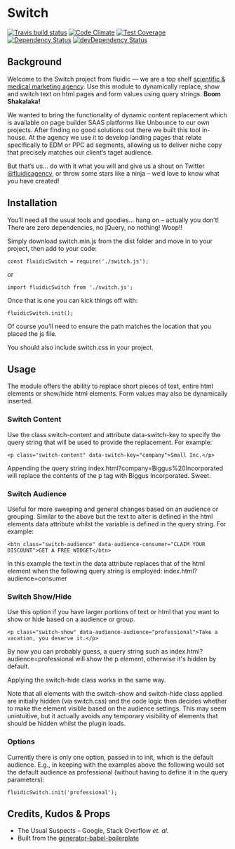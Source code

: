 # Switch

[![Travis build status](http://img.shields.io/travis/fluidicagency/switch.svg?style=flat)](https://travis-ci.org/fluidicagency/switch)
[![Code Climate](https://codeclimate.com/github/fluidicagency/switch/badges/gpa.svg)](https://codeclimate.com/github/fluidicagency/switch)
[![Test Coverage](https://codeclimate.com/github/fluidicagency/switch/badges/coverage.svg)](https://codeclimate.com/github/fluidicagency/switch)
[![Dependency Status](https://david-dm.org/fluidicagency/switch.svg)](https://david-dm.org/fluidicagency/switch)
[![devDependency Status](https://david-dm.org/fluidicagency/switch/dev-status.svg)](https://david-dm.org/fluidicagency/switch#info=devDependencies)

## Background
Welcome to the Switch project from fluidic &mdash; we are a top shelf [scientific &amp; medical marketing agency](https://fluidic.agency). Use this module to dynamically replace, show and switch text on html pages and form values using query strings. **Boom Shakalaka!**

We wanted to bring the functionality of dynamic content replacement which is available on page builder SAAS platforms like Unbounce to our own projects. After finding no good solutions out there we built this tool in-house. At the agency we use it to develop landing pages that relate specifically to EDM or PPC ad segments, allowing us to deliver niche copy that precisely matches our client&rsquo;s taget audience.

But that&rsquo;s us&hellip; do with it what you will and give us a shout on Twitter [@fluidicagency](https://twitter.com/fluidicagency), or throw some stars like a ninja &ndash; we&rsquo;d love to know what you have created!

## Installation

You&rsquo;ll need all the usual tools and goodies&hellip; hang on &ndash; actually you don&rsquo;t! There are zero dependencies, no jQuery, no nothing! Woop!!

Simply download switch.min.js from the dist folder and move in to your project, then add to your code:

~~~~
const fluidicSwitch = require('./switch.js');
~~~~

or

~~~~
import fluidicSwitch from './switch.js';
~~~~

Once that is one you can kick things off with:

~~~~
fluidicSwitch.init();
~~~~

Of course you&rsquo;ll need to ensure the path matches the location that you placed the js file.

You should also include switch.css in your project.

## Usage

The module offers the ability to replace short pieces of text, entire html elements or show/hide html elements. Form values may also be dynamically inserted.

### Switch Content

Use the class switch-content and attribute data-switch-key to specify the query string that will be used to provide the replacement. For example:

~~~~
<p class="switch-content" data-switch-key="company">Small Inc.</p>
~~~~

Appending the query string index.html?company=Biggus%20Incorporated will replace the contents of the p tag with Biggus Incorporated. Sweet.

### Switch Audience

Useful for more sweeping and general changes based on an audience or grouping. Similar to the above but the text to alter is defined in the html elements data attribute whilst the variable is defined in the query string. For example:

~~~~
<btn class="switch-audience" data-audience-consumer="CLAIM YOUR DISCOUNT">GET A FREE WIDGET</btn>
~~~~

In this example the text in the data attribute replaces that of the html element when the following query string is employed: index.html?audience=consumer

### Switch Show/Hide

Use this option if you have larger portions of text or html that you want to show or hide based on a audience or group.

~~~~
<p class="switch-show" data-audience-audience="professional">Take a vacation, you deserve it.</p>
~~~~

By now you can probably guess, a query string such as index.html?audience=professional will show the p element, otherwise it's hidden by default.

Applying the switch-hide class works in the same way.

Note that all elements with the switch-show and switch-hide class applied are initially hidden (via switch.css) and the code logic then decides whether to make the element visible based on the audience settings. This may seem unintuitive, but it actually avoids any temporary visibility of elements that should be hidden whilst the plugin loads.

### Options

Currently there is only one option, passed in to init, which is the default audience. E.g., in keeping with the examples above the following would set the default audience as professional (without having to define it in the query parameters):

~~~~
fluidicSwitch.init('professional');
~~~~

## Credits, Kudos &amp; Props
* The Usual Suspects &ndash; Google, Stack Overflow *et. al.*
* Built from the [generator-babel-boilerplate](https://github.com/babel/generator-babel-boilerplate)
